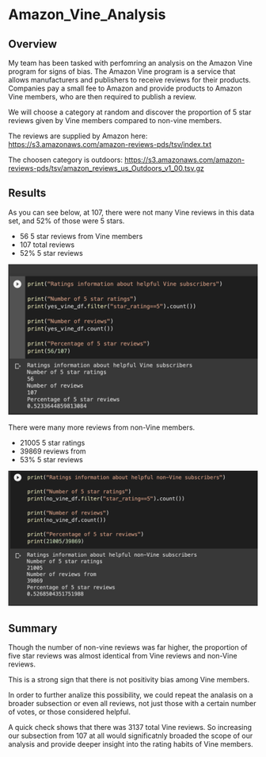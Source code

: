 # Amazon_Vine_Analysis

## Overview
My team has been tasked with perfomring an analysis on the Amazon Vine program for signs of bias. The Amazon Vine program is a service that allows manufacturers and publishers to receive reviews for their products. Companies pay a small fee to Amazon and provide products to Amazon Vine members, who are then required to publish a review.

We will choose a category at random and discover the proportion of 5 star reviews given by Vine members compared to non-vine members.

The reviews are supplied by Amazon here:
https://s3.amazonaws.com/amazon-reviews-pds/tsv/index.txt

The choosen category is outdoors:
https://s3.amazonaws.com/amazon-reviews-pds/tsv/amazon_reviews_us_Outdoors_v1_00.tsv.gz

## Results

As you can see below, at 107, there were not many Vine reviews in this data set, and 52% of those were 5 stars.

- 56 5 star reviews from Vine members
- 107 total reviews
- 52% 5 star reviews

![Ratings from Vine members](https://github.com/Olibabba/Amazon_Vine_Analysis/blob/main/resources/Screen%20Shot%202022-07-15%20at%2010.22.44%20PM.png)

There were many more reviews from non-Vine members.

- 21005 5 star ratings
- 39869 reviews from
- 53% 5 star reviews

![Ratings from non-vine members](https://github.com/Olibabba/Amazon_Vine_Analysis/blob/main/resources/Screen%20Shot%202022-07-15%20at%2010.22.36%20PM.png)

## Summary

Though the number of non-vine reviews was far higher, the proportion of five star reviews was almost identical from Vine reviews and non-Vine reviews.

This is a strong sign that there is not positivity bias among Vine members.

In order to further analize this possibility, we could repeat the analasis on a broader subsection or even all reviews, not just those with a certain number of votes, or those considered helpful.

A quick check shows that there was 3137 total Vine reviews. So increasing our subsection from 107 at all would significatnly broaded the scope of our analysis and provide deeper insight into the rating habits of Vine members.
